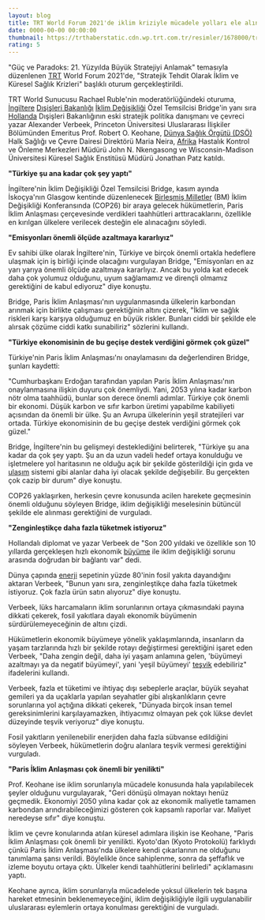 ```yaml
--- 
layout: blog
title: TRT World Forum 2021'de iklim kriziyle mücadele yolları ele alındı
date: 0000-00-00 00:00:00
thumbnail: https://trthaberstatic.cdn.wp.trt.com.tr/resimler/1678000/trt-world-forum-1678156.jpg
rating: 5
---
```

<p>
	"Güç ve Paradoks: 21. Yüzyılda Büyük Stratejiyi Anlamak" temasıyla düzenlenen <a href="https://www.trthaber.com/etiket/trt/" target="_blank">TRT</a> World Forum 2021'de, "Stratejik Tehdit Olarak İklim ve Küresel Sağlık Krizleri" başlıklı oturum gerçekleştirildi.</p>
<p>
	TRT World Sunucusu Rachael Ruble'nin moderatörlüğündeki oturuma, <a href="https://www.trthaber.com/etiket/ingiltere/" target="_blank">İngiltere</a> <a href="https://www.trthaber.com/etiket/disisleri-bakanligi/" target="_blank">Dışişleri Bakanlığı</a> <a href="https://www.trthaber.com/etiket/iklim-degisikligi/" target="_blank">İklim Değişikliği</a> Özel Temsilcisi Bridge'in yanı sıra <a href="https://www.trthaber.com/etiket/hollanda/" target="_blank">Hollanda</a> Dışişleri Bakanlığının eski stratejik politika danışmanı ve çevreci yazar Alexander Verbeek, Princeton Üniversitesi Uluslararası İlişkiler Bölümünden Emeritus Prof. Robert O. Keohane, <a href="https://www.trthaber.com/etiket/dunya-saglik-orgutu-dso/" target="_blank">Dünya Sağlık Örgütü (DSÖ)</a> Halk Sağlığı ve Çevre Dairesi Direktörü Maria Neira, <a href="https://www.trthaber.com/etiket/afrika/" target="_blank">Afrika</a> Hastalık Kontrol ve Önleme Merkezleri Müdürü John N. Nkengasong ve Wisconsin-Madison Üniversitesi Küresel Sağlık Enstitüsü Müdürü Jonathan Patz katıldı.</p>
<p>
	<strong>"Türkiye şu ana kadar çok şey yaptı"</strong></p>
<p>
	İngiltere'nin İklim Değişikliği Özel Temsilcisi Bridge, kasım ayında İskoçya'nın Glasgow kentinde düzenlenecek <a href="https://www.trthaber.com/etiket/birlesmis-milletler/" target="_blank">Birleşmiş Milletler</a> (BM) İklim Değişikliği Konferansında (COP26) bir araya gelecek hükümetlerin, Paris İklim Anlaşması çerçevesinde verdikleri taahhütleri arttıracaklarını, özellikle en kırılgan ülkelere verilecek desteğin ele alınacağını söyledi.</p>
<p>
	<strong>"Emisyonları önemli ölçüde azaltmaya kararlıyız"</strong></p>
<p>
	Ev sahibi ülke olarak İngiltere'nin, Türkiye ve birçok önemli ortakla hedeflere ulaşmak için iş birliği içinde olacağını vurgulayan Bridge, "Emisyonları en az yarı yarıya önemli ölçüde azaltmaya kararlıyız. Ancak bu yolda kat edecek daha çok yolumuz olduğunu, uyum sağlamamız ve dirençli olmamız gerektiğini de kabul ediyoruz" diye konuştu.</p>
<p>
	Bridge, Paris İklim Anlaşması'nın uygulanmasında ülkelerin karbondan arınmak için birlikte çalışması gerektiğinin altını çizerek, "İklim ve sağlık riskleri karşı karşıya olduğumuz en büyük riskler. Bunları ciddi bir şekilde ele alırsak çözüme ciddi katkı sunabiliriz" sözlerini kullandı.</p>
<p>
	<strong>"Türkiye ekonomisinin de bu geçişe destek verdiğini görmek çok güzel"</strong></p>
<p>
	Türkiye'nin Paris İklim Anlaşması'nı onaylamasını da değerlendiren Bridge, şunları kaydetti:</p>
<p>
	"Cumhurbaşkanı Erdoğan tarafından yapılan Paris İklim Anlaşması'nın onaylanmasına ilişkin duyuru çok önemliydi. Yani, 2053 yılına kadar karbon nötr olma taahhüdü, bunlar son derece önemli adımlar. Türkiye çok önemli bir ekonomi. Düşük karbon ve sıfır karbon üretimi yapabilme kabiliyeti açısından da önemli bir ülke. Şu an Avrupa ülkelerinin yeşil stratejileri var ortada. Türkiye ekonomisinin de bu geçişe destek verdiğini görmek çok güzel."</p>
<p>
	Bridge, İngiltere'nin bu gelişmeyi desteklediğini belirterek, "Türkiye şu ana kadar da çok şey yaptı. Şu an da uzun vadeli hedef ortaya konulduğu ve işletmelere yol haritasının ne olduğu açık bir şekilde gösterildiği için gıda ve <a href="https://www.trthaber.com/etiket/ulasim/" target="_blank">ulaşım</a> sistemi gibi alanlar daha iyi olacak şekilde değişebilir. Bu gerçekten çok cazip bir durum" diye konuştu.</p>
<p>
	COP26 yaklaşırken, herkesin çevre konusunda acilen harekete geçmesinin önemli olduğunu söyleyen Bridge, iklim değişikliği meselesinin bütüncül şekilde ele alınması gerektiğini de vurguladı.</p>
<p>
	<strong>"Zenginleştikçe daha fazla tüketmek istiyoruz"</strong></p>
<p>
	Hollandalı diplomat ve yazar Verbeek de "Son 200 yıldaki ve özellikle son 10 yıllarda gerçekleşen hızlı ekonomik <a href="https://www.trthaber.com/etiket/buyume/" target="_blank">büyüme</a> ile iklim değişikliği sorunu arasında doğrudan bir bağlantı var" dedi.</p>
<p>
	Dünya çapında <a href="https://www.trthaber.com/etiket/enerji/" target="_blank">enerji</a> sepetinin yüzde 80'inin fosil yakıta dayandığını aktaran Verbeek, "Bunun yanı sıra, zenginleştikçe daha fazla tüketmek istiyoruz. Çok fazla ürün satın alıyoruz" diye konuştu.</p>
<p>
	Verbeek, lüks harcamaların iklim sorunlarının ortaya çıkmasındaki payına dikkati çekerek, fosil yakıtlara dayalı ekonomik büyümenin sürdürülemeyeceğinin de altını çizdi.</p>
<p>
	Hükümetlerin ekonomik büyümeye yönelik yaklaşımlarında, insanların da yaşam tarzlarında hızlı bir şekilde rotayı değiştirmesi gerektiğini işaret eden Verbeek, "Daha zengin değil, daha iyi yaşam anlamına gelen, 'büyümeyi azaltmayı ya da negatif büyümeyi', yani 'yeşil büyümeyi' <a href="https://www.trthaber.com/etiket/tesvik/" target="_blank">teşvik</a> edebiliriz" ifadelerini kullandı.</p>
<p>
	Verbeek, fazla et tüketimi ve ihtiyaç dışı sebeplerle araçlar, büyük seyahat gemileri ya da uçaklarla yapılan seyahatler gibi alışkanlıkların çevre sorunlarına yol açtığına dikkati çekerek, "Dünyada birçok insan temel gereksinimlerini karşılayamazken, ihtiyacımız olmayan pek çok lükse devlet düzeyinde teşvik veriyoruz" diye konuştu.</p>
<p>
	Fosil yakıtların yenilenebilir enerjiden daha fazla sübvanse edildiğini söyleyen Verbeek, hükümetlerin doğru alanlara teşvik vermesi gerektiğini vurguladı.</p>
<p>
	<strong>"Paris İklim Anlaşması çok önemli bir yenilikti"</strong></p>
<p>
	Prof. Keohane ise iklim sorunlarıyla mücadele konusunda hala yapılabilecek şeyler olduğunu vurgulayarak, "Geri dönüşü olmayan noktayı henüz geçmedik. Ekonomiyi 2050 yılına kadar çok az ekonomik maliyetle tamamen karbondan arındırabileceğimizi gösteren çok kapsamlı raporlar var. Maliyet neredeyse sıfır" diye konuştu.</p>
<p>
	İklim ve çevre konularında atılan küresel adımlara ilişkin ise Keohane, "Paris İklim Anlaşması çok önemli bir yenilikti. Kyoto'dan (Kyoto Protokolü) farklıydı çünkü Paris İklim Anlaşması'nda ülkelere kendi çıkarlarının ne olduğunu tanımlama şansı verildi. Böylelikle önce sahiplenme, sonra da şeffaflık ve izleme boyutu ortaya çıktı. Ülkeler kendi taahhütlerini belirledi" açıklamasını yaptı.</p>
<p>
	Keohane ayrıca, iklim sorunlarıyla mücadelede yoksul ülkelerin tek başına hareket etmesinin beklenemeyeceğini, iklim değişikliğiyle ilgili uygulanabilir uluslararası eylemlerin ortaya konulması gerektiğini de vurguladı.</p>
